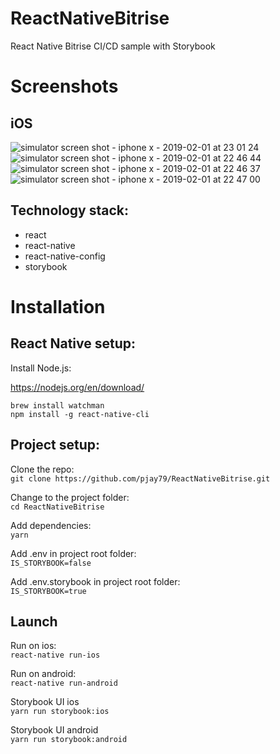 # ReactNativeBitrise

React Native Bitrise CI/CD sample with Storybook

# Screenshots

## iOS

![simulator screen shot - iphone x - 2019-02-01 at 23 01 24](https://user-images.githubusercontent.com/14052885/52122407-fd595f80-2676-11e9-9cc3-782323c87fd9.png)
![simulator screen shot - iphone x - 2019-02-01 at 22 46 44](https://user-images.githubusercontent.com/14052885/52122405-fcc0c900-2676-11e9-8f7c-3b31a6bf202c.png)
![simulator screen shot - iphone x - 2019-02-01 at 22 46 37](https://user-images.githubusercontent.com/14052885/52122404-fcc0c900-2676-11e9-86ff-50181f3d06d2.png)
![simulator screen shot - iphone x - 2019-02-01 at 22 47 00](https://user-images.githubusercontent.com/14052885/52122406-fd595f80-2676-11e9-898b-0bd0e0b788ba.png)

## Technology stack:

- react
- react-native
- react-native-config
- storybook

# Installation

## React Native setup:

Install Node.js:

https://nodejs.org/en/download/

`brew install watchman`  
`npm install -g react-native-cli`

## Project setup:

Clone the repo:  
`git clone https://github.com/pjay79/ReactNativeBitrise.git`

Change to the project folder:  
`cd ReactNativeBitrise`

Add dependencies:  
`yarn`

Add .env in project root folder:  
`IS_STORYBOOK=false`

Add .env.storybook in project root folder:  
`IS_STORYBOOK=true`

## Launch

Run on ios:  
`react-native run-ios`

Run on android:  
`react-native run-android`

Storybook UI ios  
`yarn run storybook:ios`

Storybook UI android  
`yarn run storybook:android`
